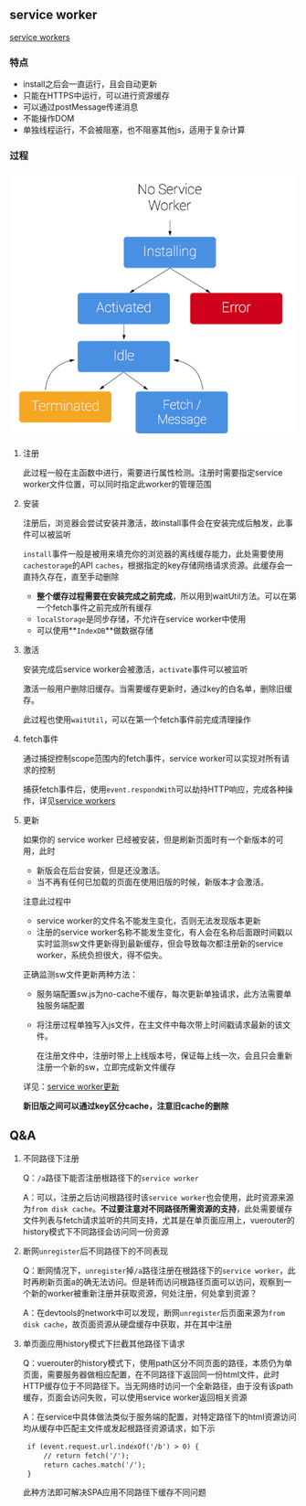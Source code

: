 ## service worker 

[service workers](https://developer.mozilla.org/zh-CN/docs/Web/API/Service_Worker_API/Using_Service_Workers)

### 特点

* install之后会一直运行，且会自动更新
* 只能在HTTPS中运行，可以进行资源缓存
* 可以通过postMessage传递消息
* 不能操作DOM
* 单独线程运行，不会被阻塞，也不阻塞其他js，适用于复杂计算

### 过程

![生命周期](../img/HTML5/service-worker.png)

1. 注册

	此过程一般在主函数中进行，需要进行属性检测。注册时需要指定service worker文件位置，可以同时指定此worker的管理范围

2. 安装

	注册后，浏览器会尝试安装并激活，故install事件会在安装完成后触发，此事件可以被监听

	`install`事件一般是被用来填充你的浏览器的离线缓存能力，此处需要使用`cachestorage`的API `caches`，根据指定的key存储网络请求资源。此缓存会一直持久存在，直至手动删除

	* **整个缓存过程需要在安装完成之前完成**，所以用到waitUtil方法。可以在第一个fetch事件之前完成所有缓存
	* `localStorage`是同步存储，不允许在service worker中使用
	* 可以使用**`IndexDB`**做数据存储

3. 激活

	安装完成后service worker会被激活，`activate`事件可以被监听

	激活一般用户删除旧缓存。当需要缓存更新时，通过key的白名单，删除旧缓存。

	此过程也使用`waitUtil`，可以在第一个fetch事件前完成清理操作

4. fetch事件

	通过捕捉控制scope范围内的fetch事件，service worker可以实现对所有请求的控制

	捕获fetch事件后，使用`event.respondWith`可以劫持HTTP响应，完成各种操作，详见[service workers](https://developer.mozilla.org/zh-CN/docs/Web/API/Service_Worker_API/Using_Service_Workers#%E8%87%AA%E5%AE%9A%E4%B9%89%E8%AF%B7%E6%B1%82%E7%9A%84%E5%93%8D%E5%BA%94)

5. 更新

	如果你的 service worker 已经被安装，但是刷新页面时有一个新版本的可用，此时

	* 新版会在后台安装，但是还没激活。
	* 当不再有任何已加载的页面在使用旧版的时候，新版本才会激活。

	注意此过程中
	* service worker的文件名不能发生变化，否则无法发现版本更新
	* 注册的service worker名称不能发生变化，有人会在名称后面跟时间戳以实时监测sw文件更新得到最新缓存，但会导致每次都注册新的service worker，系统负担很大，得不偿失。

	正确监测sw文件更新两种方法：
	* 服务端配置sw.js为no-cache不缓存，每次更新单独请求，此方法需要单独服务端配置
	* 将注册过程单独写入js文件，在主文件中每次带上时间戳请求最新的该文件。

		在注册文件中，注册时带上上线版本号，保证每上线一次，会且只会重新注册一个新的sw，立即完成新文件缓存

	详见：[service worker更新](https://zoumiaojiang.com/article/how-regist-service-worker-for-pwa/)

	**新旧版之间可以通过key区分cache，注意旧cache的删除**

## Q&A

1. 不同路径下注册

	Q：`/a`路径下能否注册根路径下的`service worker`

	A：可以，注册之后访问根路径时该`service worker`也会使用，此时资源来源为`from disk cache`。**不过要注意对不同路径所需资源的支持**，此处需要缓存文件列表与fetch请求监听的共同支持，尤其是在单页面应用上，vuerouter的history模式下不同路径会访问同一份资源

2. 断网`unregister`后不同路径下的不同表现

	Q：断网情况下，`unregister`掉`/a`路径注册在根路径下的`service worker`，此时再刷新页面a的确无法访问。但是转而访问根路径页面可以访问，观察到一个新的worker被重新注册并获取资源，何处注册，何处拿到资源？

	A：在devtools的network中可以发现，断网`unregister`后页面来源为`from disk cache`，故页面资源从硬盘缓存中获取，并在其中注册

3. 单页面应用history模式下拦截其他路径下请求

	Q：vuerouter的history模式下，使用path区分不同页面的路径，本质仍为单页面，需要服务器做相应配置，在不同路径下返回同一份html文件，此时HTTP缓存位于不同路径下。当无网络时访问一个全新路径，由于没有该path缓存，页面会访问失败，可以使用service worker返回相关资源

	A：在service中具体做法类似于服务端的配置，对特定路径下的html资源访问均从缓存中匹配主文件或发起根路径资源请求，如下示

		if (event.request.url.indexOf('/b') > 0) {
            // return fetch('/');
            return caches.match('/');
        }

    此种方法即可解决SPA应用不同路径下缓存不同问题